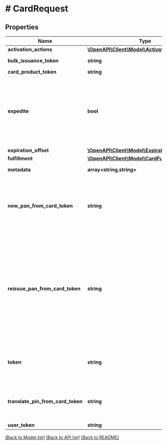 # # CardRequest

## Properties

Name | Type | Description | Notes
------------ | ------------- | ------------- | -------------
**activation_actions** | [**\OpenAPI\Client\Model\ActivationActions**](ActivationActions.md) |  | [optional]
**bulk_issuance_token** | **string** | Associates the card with the specified bulk card order. This field cannot be updated. | [optional]
**card_product_token** | **string** | Unique identifier of the card product. |
**expedite** | **bool** | Set to &#x60;true&#x60; to request expedited processing of the card by your card fulfillment provider.  This expedited service is available for cards fulfilled by link:http://perfectplastic.com/[Perfect Plastic Printing, window&#x3D;\&quot;_blank\&quot;], link:http://www.idemia.com[IDEMIA, window&#x3D;\&quot;_blank\&quot;], and link:https://www.arroweye.com/[Arroweye Solutions, window&#x3D;\&quot;_blank\&quot;].  *NOTE:* Contact your Marqeta representative for information regarding the cost of expedited service. | [optional] [default to false]
**expiration_offset** | [**\OpenAPI\Client\Model\ExpirationOffset**](ExpirationOffset.md) |  | [optional]
**fulfillment** | [**\OpenAPI\Client\Model\CardFulfillmentRequest**](CardFulfillmentRequest.md) |  | [optional]
**metadata** | **array<string,string>** | Associates customer-provided metadata with the card. | [optional]
**new_pan_from_card_token** | **string** | Reissues the specified card (known as the \&quot;source\&quot; card) with a new primary account number (PAN).  This field reissues a card with a new PAN from the specified source card. The source card is automatically terminated when the card is reissued with the new PAN. Use this field when reissuing a lost or stolen card.  Send a &#x60;GET&#x60; request to &#x60;/cards/user/{token}&#x60; to retrieve card tokens for a particular user. | [optional]
**reissue_pan_from_card_token** | **string** | Reissues the specified card (known as the \&quot;source\&quot; card).  This field reissues a card by copying the primary account number (PAN) and personal identification number (PIN) from the specified source card to the newly created card. The reissued card has the same PAN and PIN as the source card but a new expiration date and CVV2 number.  Send a &#x60;GET&#x60; request to &#x60;/cards/user/{token}&#x60; to retrieve card tokens for a particular user.  *NOTE:* By default, the source card is automatically terminated when the reissued card is activated. However, if your program is configured for multiple active cards, you can prevent the source card from being automatically terminated by setting the &#x60;activation_actions.terminate_reissued_source_card&#x60; field to &#x60;false&#x60;. | [optional]
**token** | **string** | Unique identifier of the card.  If you do not include a token, the system will generate one automatically. Other API calls will require this token, so we recommend creating a token that is easy to remember rather than letting the system generate one. This value cannot be updated. | [optional]
**translate_pin_from_card_token** | **string** | Copies the PIN from the specified card to the newly created card.  Both cards must belong to the same user. Populating this field will raise an error if &#x60;reissue_pan_from_card_token&#x60; is also set.  Send a &#x60;GET&#x60; request to &#x60;/cards/user/{token}&#x60; to retrieve card tokens for a particular user. | [optional]
**user_token** | **string** | Unique identifier of the authorized user of the card. |

[[Back to Model list]](../../README.md#models) [[Back to API list]](../../README.md#endpoints) [[Back to README]](../../README.md)
